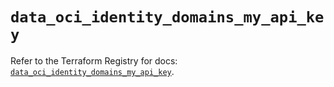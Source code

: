 # `data_oci_identity_domains_my_api_key`

Refer to the Terraform Registry for docs: [`data_oci_identity_domains_my_api_key`](https://registry.terraform.io/providers/oracle/oci/7.19.0/docs/data-sources/identity_domains_my_api_key).

